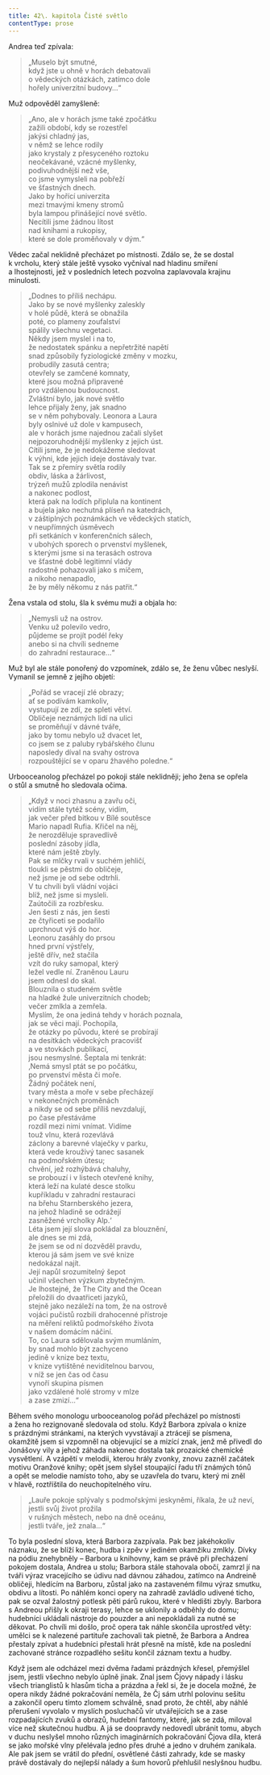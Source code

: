 ```yaml
---
title: 42\. kapitola Čisté světlo
contentType: prose
---
```


  

Andrea teď zpívala:

> „Muselo být smutné,  
> když jste u ohně v horách debatovali  
> o vědeckých otázkách, zatímco dole  
> hořely univerzitní budovy…“

Muž odpověděl zamyšleně:

> „Ano, ale v horách jsme také zpočátku  
> zažili období, kdy se rozestřel  
> jakýsi chladný jas,  
> v němž se lehce rodily  
> jako krystaly z přesyceného roztoku  
> neočekávané, vzácné myšlenky,  
> podivuhodnější než vše,  
> co jsme vymysleli na pobřeží  
> ve šťastných dnech.  
> Jako by hořící univerzita  
> mezi tmavými kmeny stromů  
> byla lampou přinášející nové světlo.  
> Necítili jsme žádnou lítost  
> nad knihami a rukopisy,  
> které se dole proměňovaly v dým.“

Vědec začal neklidně přecházet po místnosti. Zdálo se, že se dostal k vrcholu, který stále ještě vysoko vyčníval nad hladinu smíření a lhostejnosti, jež v posledních letech pozvolna zaplavovala krajinu minulosti.

> „Dodnes to příliš nechápu.  
> Jako by se nové myšlenky zaleskly  
> v holé půdě, která se obnažila  
> poté, co plameny zoufalství  
> spálily všechnu vegetaci.  
> Někdy jsem myslel i na to,  
> že nedostatek spánku a nepřetržité napětí  
> snad způsobily fyziologické změny v mozku,  
> probudily zasutá centra;  
> otevřely se zamčené komnaty,  
> které jsou možná připravené  
> pro vzdálenou budoucnost.  
> Zvláštní bylo, jak nové světlo  
> lehce přijaly ženy, jak snadno  
> se v něm pohybovaly. Leonora a Laura  
> byly oslnivé už dole v kampusech,  
> ale v horách jsme najednou začali slyšet  
> nejpozoruhodnější myšlenky z jejich úst.  
> Cítili jsme, že je nedokážeme sledovat  
> k výhni, kde jejich ideje dostávaly tvar.  
> Tak se z přemíry světla rodily  
> obdiv, láska a žárlivost,  
> trýzeň mužů zplodila nenávist  
> a nakonec podlost,  
> která pak na lodích připlula na kontinent  
> a bujela jako nechutná plíseň na katedrách,  
> v záštiplných poznámkách ve vědeckých statích,  
> v neupřímných úsměvech  
> při setkáních v konferenčních sálech,  
> v ubohých sporech o prvenství myšlenek,  
> s kterými jsme si na terasách ostrova  
> ve šťastné době legitimní vlády  
> radostně pohazovali jako s míčem,  
> a nikoho nenapadlo,  
> že by měly někomu z nás patřit.“

Žena vstala od stolu, šla k svému muži a objala ho:

> „Nemysli už na ostrov.  
> Venku už polevilo vedro,  
> půjdeme se projít podél řeky  
> anebo si na chvíli sedneme  
> do zahradní restaurace…“

Muž byl ale stále ponořený do vzpomínek, zdálo se, že ženu vůbec neslyší. Vymanil se jemně z jejího objetí:

> „Pořád se vracejí zlé obrazy;  
> ať se podívám kamkoliv,  
> vystupují ze zdí, ze spleti větví.  
> Obličeje neznámých lidí na ulici  
> se proměňují v dávné tváře,  
> jako by tomu nebylo už dvacet let,  
> co jsem se z paluby rybářského člunu  
> naposledy díval na svahy ostrova  
> rozpouštějící se v oparu žhavého poledne.“

Urbooceanolog přecházel po pokoji stále neklidněji; jeho žena se opřela o stůl a smutně ho sledovala očima.

> „Když v noci zhasnu a zavřu oči,  
> vidím stále tytéž scény, vidím,  
> jak večer před bitkou v Bílé soutěsce  
> Mario napadl Rufia. Křičel na něj,  
> že nerozděluje spravedlivě  
> poslední zásoby jídla,  
> které nám ještě zbyly.  
> Pak se mlčky rvali v suchém jehličí,  
> tloukli se pěstmi do obličeje,  
> než jsme je od sebe odtrhli.  
> V tu chvíli byli vládní vojáci  
> blíž, než jsme si mysleli.  
> Zaútočili za rozbřesku.  
> Jen šesti z nás, jen šesti  
> ze čtyřiceti se podařilo  
> uprchnout výš do hor.  
> Leonoru zasáhly do prsou  
> hned první výstřely,  
> ještě dřív, než stačila  
> vzít do ruky samopal, který  
> ležel vedle ní. Zraněnou Lauru  
> jsem odnesl do skal.  
> Blouznila o studeném světle  
> na hladké žule univerzitních chodeb;  
> večer zmlkla a zemřela.  
> Myslím, že ona jediná tehdy v horách poznala,  
> jak se věci mají. Pochopila,  
> že otázky po původu, které se probírají  
> na desítkách vědeckých pracovišť  
> a ve stovkách publikací,  
> jsou nesmyslné. Šeptala mi tenkrát:  
> ‚Nemá smysl ptát se po počátku,  
> po prvenství města či moře.  
> Žádný počátek není,  
> tvary města a moře v sebe přecházejí  
> v nekonečných proměnách  
> a nikdy se od sebe příliš nevzdalují,  
> po čase přestáváme  
> rozdíl mezi nimi vnímat. Vidíme  
> touž vlnu, která rozevlává  
> záclony a barevné vlaječky v parku,  
> která vede krouživý tanec sasanek  
> na podmořském útesu;  
> chvění, jež rozhýbává chaluhy,  
> se probouzí i v listech otevřené knihy,  
> která leží na kulaté desce stolku  
> kupříkladu v zahradní restauraci  
> na břehu Starnberského jezera,  
> na jehož hladině se odrážejí  
> zasněžené vrcholky Alp.‘  
> Léta jsem její slova pokládal za blouznění,  
> ale dnes se mi zdá,  
> že jsem se od ní dozvěděl pravdu,  
> kterou já sám jsem ve své knize  
> nedokázal najít.  
> Její napůl srozumitelný šepot  
> učinil všechen výzkum zbytečným.  
> Je lhostejné, že The City and the Ocean  
> přeložili do dvaatřiceti jazyků,  
> stejně jako nezáleží na tom, že na ostrově  
> vojáci pučistů rozbili drahocenné přístroje  
> na měření reliktů podmořského života  
> v našem domácím náčiní.  
> To, co Laura sdělovala svým mumláním,  
> by snad mohlo být zachyceno  
> jedině v knize bez textu,  
> v knize vytištěné neviditelnou barvou,  
> v níž se jen čas od času  
> vynoří skupina písmen  
> jako vzdálené holé stromy v mlze  
> a zase zmizí…“

Během svého monologu urbooceanolog pořád přecházel po místnosti a žena ho rezignovaně sledovala od stolu. Když Barbora zpívala o knize s prázdnými stránkami, na kterých vyvstávají a ztrácejí se písmena, okamžitě jsem si vzpomněl na objevující se a mizící znak, jenž mě přivedl do Jonášovy vily a jehož záhada nakonec dostala tak prozaické chemické vysvětlení. A vzápětí v melodii, kterou hrály zvonky, znovu zazněl začátek motivu Oranžové knihy; opět jsem slyšel stoupající řadu tří známých tónů a opět se melodie namísto toho, aby se uzavřela do tvaru, který mi zněl v hlavě, roztříštila do neuchopitelného víru.

> „Lauře pokoje splývaly s podmořskými jeskyněmi, říkala, že už neví,  
> jestli svůj život prožila  
> v rušných městech, nebo na dně oceánu,  
> jestli tváře, jež znala…“

To byla poslední slova, která Barbora zazpívala. Pak bez jakéhokoliv náznaku, že se blíží konec, hudba i zpěv v jediném okamžiku zmlkly. Dívky na pódiu znehybněly – Barbora u knihovny, kam se právě při přecházení pokojem dostala, Andrea u stolu; Barbora stále stahovala obočí, zamrzl jí na tváři výraz vracejícího se údivu nad dávnou záhadou, zatímco na Andreině obličeji, hledícím na Barboru, zůstal jako na zastaveném filmu výraz smutku, obdivu a lítosti. Po náhlém konci opery na zahradě zavládlo udivené ticho, pak se ozval žalostný potlesk pěti párů rukou, které v hledišti zbyly. Barbora s Andreou přišly k okraji terasy, lehce se uklonily a odběhly do domu; hudebníci ukládali nástroje do pouzder a ani nepokládali za nutné se děkovat. Po chvíli mi došlo, proč opera tak náhle skončila uprostřed věty: umělci se k nalezené partituře zachovali tak pietně, že Barbora a Andrea přestaly zpívat a hudebníci přestali hrát přesně na místě, kde na poslední zachované stránce rozpadlého sešitu končil záznam textu a hudby.

Když jsem ale odcházel mezi dvěma řadami prázdných křesel, přemýšlel jsem, jestli všechno nebylo úplně jinak. Znal jsem Čjovy nápady i lásku všech trianglistů k hlasům ticha a prázdna a řekl si, že je docela možné, že opera nikdy žádné pokračování neměla, že Čj sám utrhl polovinu sešitu a zakončil operu tímto zlomem schválně, snad proto, že chtěl, aby náhlé přerušení vyvolalo v myslích posluchačů vír utvářejících se a zase rozpadajících zvuků a obrazů, hudební fantomy, které, jak se zdá, miloval více než skutečnou hudbu. A já se doopravdy nedovedl ubránit tomu, abych v duchu neslyšel mnoho různých imaginárních pokračování Čjova díla, která se jako mořské vlny přelévala jedno přes druhé a jedno v druhém zanikala. Ale pak jsem se vrátil do přední, osvětlené části zahrady, kde se masky právě dostávaly do nejlepší nálady a šum hovorů přehlušil neslyšnou hudbu.

